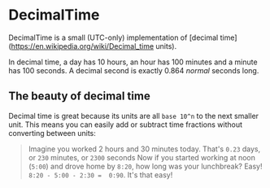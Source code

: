 # DecimalTime

DecimalTime is a small (UTC-only) implementation of [decimal time](https://en.wikipedia.org/wiki/Decimal_time units).

In decimal time, a day has 10 hours, an hour has 100 minutes and a minute has 100 seconds. 
A decimal second is exactly 0.864 _normal_ seconds long.

## The beauty of decimal time

Decimal time is great because its units are all `base 10^n` to the next smaller unit.
This means you can easily add or subtract time fractions without converting between units:

> Imagine you worked 2 hours and 30 minutes today. That's `0.23` days, or `230` minutes, or `2300` seconds
> Now if you started working at noon (`5:00`) and drove home by `8:20`, how long was your lunchbreak?
> Easy! `8:20 - 5:00 - 2:30 =  0:90`. It's that easy! 

